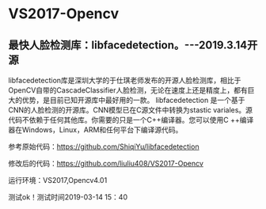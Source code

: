 # VS2017-Opencv

## 最快人脸检测库：libfacedetection。---2019.3.14开源

libfacedetection库是深圳大学的于仕琪老师发布的开源人脸检测库，相比于OpenCV自带的CascadeClassifier人脸检测，无论在速度上还是精度上，都有巨大的优势，是目前已知开源库中最好用的一款。
libfacedetection 是一个基于CNN的人脸检测的开源库。CNN模型已在C源文件中转换为stastic variales。源代码不依赖于任何其他库。你需要的只是一个C++编译器。您可以使用C ++编译器在Windows，Linux，ARM和任何平台下编译源代码。

参考原始代码：https://github.com/ShiqiYu/libfacedetection 

修改后的代码：https://github.com/liuliu408/VS2017-Opencv

运行环境：VS2017,Opencv4.01     

测试ok！测试时间2019-03-14 15：40
